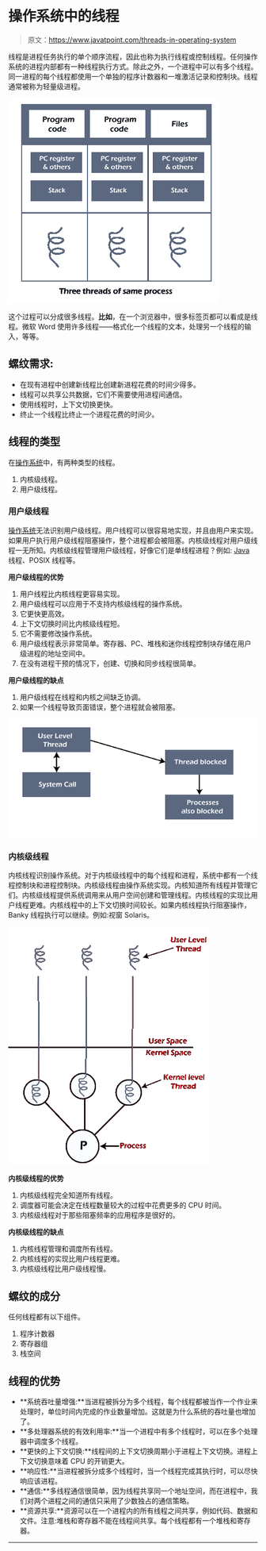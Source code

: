 # 操作系统中的线程

> 原文：<https://www.javatpoint.com/threads-in-operating-system>

线程是进程任务执行的单个顺序流程，因此也称为执行线程或控制线程。任何操作系统的进程内部都有一种线程执行方式。除此之外，一个进程中可以有多个线程。同一进程的每个线程都使用一个单独的程序计数器和一堆激活记录和控制块。线程通常被称为轻量级进程。

![Threads in os](img/c8e5475e880836f24257f21c5947a7a3.png)

这个过程可以分成很多线程。**比如**，在一个浏览器中，很多标签页都可以看成是线程。微软 Word 使用许多线程——格式化一个线程的文本，处理另一个线程的输入，等等。

## 螺纹需求:

*   在现有进程中创建新线程比创建新进程花费的时间少得多。
*   线程可以共享公共数据，它们不需要使用进程间通信。
*   使用线程时，上下文切换更快。
*   终止一个线程比终止一个进程花费的时间少。

## 线程的类型

在[操作系统](https://www.javatpoint.com/os-tutorial)中，有两种类型的线程。

1.  内核级线程。
2.  用户级线程。

### 用户级线程

[操作系统](https://www.javatpoint.com/operating-system)无法识别用户级线程。用户线程可以很容易地实现，并且由用户来实现。如果用户执行用户级线程阻塞操作，整个进程都会被阻塞。内核级线程对用户级线程一无所知。内核级线程管理用户级线程，好像它们是单线程进程？例如: [Java](https://www.javatpoint.com/java-tutorial) 线程、POSIX 线程等。

**用户级线程的优势**

1.  用户线程比内核线程更容易实现。
2.  用户级线程可以应用于不支持内核级线程的操作系统。
3.  它更快更高效。
4.  上下文切换时间比内核级线程短。
5.  它不需要修改操作系统。
6.  用户级线程表示非常简单。寄存器、PC、堆栈和迷你线程控制块存储在用户级进程的地址空间中。
7.  在没有进程干预的情况下，创建、切换和同步线程很简单。

**用户级线程的缺点**

1.  用户级线程在线程和内核之间缺乏协调。
2.  如果一个线程导致页面错误，整个进程就会被阻塞。

![Threads in os](img/aaa60d32a682ae5ff35ff63b03a7214b.png)

### 内核级线程

内核线程识别操作系统。对于内核级线程中的每个线程和进程，系统中都有一个线程控制块和进程控制块。内核级线程由操作系统实现。内核知道所有线程并管理它们。内核级线程提供系统调用来从用户空间创建和管理线程。内核线程的实现比用户线程更难。内核线程中的上下文切换时间较长。如果内核线程执行阻塞操作，Banky 线程执行可以继续。例如:视窗 Solaris。

![Threads in os](img/ef7b008c9c5d214644ecca9f3b9386d4.png)

**内核级线程的优势**

1.  内核级线程完全知道所有线程。
2.  调度器可能会决定在线程数量较大的过程中花费更多的 CPU 时间。
3.  内核级线程对于那些阻塞频率的应用程序是很好的。

**内核级线程的缺点**

1.  内核线程管理和调度所有线程。
2.  内核线程的实现比用户线程更难。
3.  内核级线程比用户级线程慢。

## 螺纹的成分

任何线程都有以下组件。

1.  程序计数器
2.  寄存器组
3.  栈空间

## 线程的优势

*   **系统吞吐量增强:**当进程被拆分为多个线程，每个线程都被当作一个作业来处理时，单位时间内完成的作业数量增加。这就是为什么系统的吞吐量也增加了。
*   **多处理器系统的有效利用率:**当一个进程中有多个线程时，可以在多个处理器中调度多个线程。
*   **更快的上下文切换:**线程间的上下文切换周期小于进程上下文切换。进程上下文切换意味着 CPU 的开销更大。
*   **响应性:**当进程被拆分成多个线程时，当一个线程完成其执行时，可以尽快响应该进程。
*   **通信:**多线程通信很简单，因为线程共享同一个地址空间，而在进程中，我们对两个进程之间的通信只采用了少数独占的通信策略。
*   **资源共享:**资源可以在一个进程内的所有线程之间共享，例如代码、数据和文件。注意:堆栈和寄存器不能在线程间共享。每个线程都有一个堆栈和寄存器。

* * *